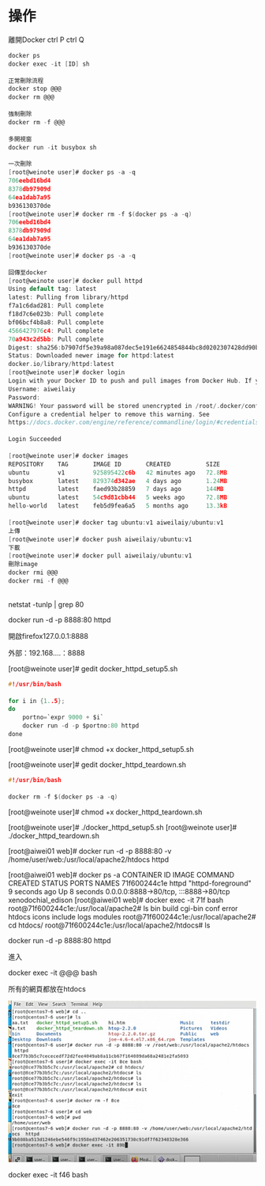 # 操作

離開Docker ctrl P ctrl Q

```c
docker ps
docker exec -it [ID] sh

正常刪除流程
docker stop @@@
docker rm @@@

強制刪除
docker rm -f @@@

多開視窗
docker run -it busybox sh

一次刪除
[root@weinote user]# docker ps -a -q
706eebd16bd4
8378db97909d
64ea1dab7a95
b936130370de
[root@weinote user]# docker rm -f $(docker ps -a -q)
706eebd16bd4
8378db97909d
64ea1dab7a95
b936130370de
[root@weinote user]# docker ps -a -q

回傳至docker
[root@weinote user]# docker pull httpd
Using default tag: latest
latest: Pulling from library/httpd
f7a1c6dad281: Pull complete 
f18d7c6e023b: Pull complete 
bf06bcf4b8a8: Pull complete 
4566427976c4: Pull complete 
70a943c2d5bb: Pull complete 
Digest: sha256:b7907df5e39a98a087dec5e191e6624854844bc8d0202307428dd90b38c10140
Status: Downloaded newer image for httpd:latest
docker.io/library/httpd:latest
[root@weinote user]# docker login
Login with your Docker ID to push and pull images from Docker Hub. If you don't have a Docker ID, head over to https://hub.docker.com to create one.
Username: aiweilaiy
Password: 
WARNING! Your password will be stored unencrypted in /root/.docker/config.json.
Configure a credential helper to remove this warning. See
https://docs.docker.com/engine/reference/commandline/login/#credentials-store

Login Succeeded

[root@weinote user]# docker images
REPOSITORY    TAG       IMAGE ID       CREATED          SIZE
ubuntu        v1        925895422c6b   42 minutes ago   72.8MB
busybox       latest    829374d342ae   4 days ago       1.24MB
httpd         latest    faed93b28859   7 days ago       144MB
ubuntu        latest    54c9d81cbb44   5 weeks ago      72.8MB
hello-world   latest    feb5d9fea6a5   5 months ago     13.3kB

[root@weinote user]# docker tag ubuntu:v1 aiweilaiy/ubuntu:v1
上傳
[root@weinote user]# docker push aiweilaiy/ubuntu:v1
下載
[root@weinote user]# docker pull aiweilaiy/ubuntu:v1
刪除image
docker rmi @@@
docker rmi -f @@@
 

```

netstat -tunlp | grep 80

docker run -d -p 8888:80 httpd

開啟firefox127.0.0.1:8888

外部：192.168….：8888

[root@weinote user]# gedit docker_httpd_setup5.sh

```c
#!/usr/bin/bash

for i in {1..5};
do
    portno=`expr 9000 + $i`
    docker run -d -p $portno:80 httpd
done
```

[root@weinote user]# chmod +x docker_httpd_setup5.sh

[root@weinote user]# gedit docker_httpd_teardown.sh

```c
#!/usr/bin/bash

docker rm -f $(docker ps -a -q)
```

[root@weinote user]# chmod +x docker_httpd_teardown.sh

[root@weinote user]# ./docker_httpd_setup5.sh
[root@weinote user]# ./docker_httpd_teardown.sh

[root@aiwei01 web]# docker run -d -p 8888:80 -v /home/user/web:/usr/local/apache2/htdocs httpd

[root@aiwei01 web]# docker ps -a
CONTAINER ID   IMAGE     COMMAND              CREATED         STATUS         PORTS                                   NAMES
71f600244c1e   httpd     "httpd-foreground"   9 seconds ago   Up 8 seconds   0.0.0.0:8888->80/tcp, :::8888->80/tcp   xenodochial_edison
[root@aiwei01 web]# docker exec -it 71f bash
root@71f600244c1e:/usr/local/apache2# ls
bin  build  cgi-bin  conf  error  htdocs  icons  include  logs	modules
root@71f600244c1e:/usr/local/apache2# cd htdocs/
root@71f600244c1e:/usr/local/apache2/htdocs# ls

docker run -d -p 8888:80 httpd

進入

docker exec -it @@@ bash

所有的網頁都放在htdocs

![Untitled](%E6%93%8D%E4%BD%9C%205711a639135347b5b248a8e26cef1b15/Untitled.png)

docker exec -it f46 bash